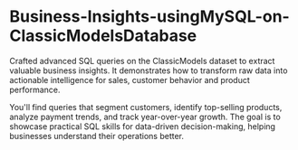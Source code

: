 # Business-Insights-usingMySQL-on-ClassicModelsDatabase
Crafted advanced SQL queries on the ClassicModels dataset to extract valuable business insights. It demonstrates how to transform raw data into actionable intelligence for sales, customer behavior and product performance.

You'll find queries that segment customers, identify top-selling products, analyze payment trends, and track year-over-year growth. The goal is to showcase practical SQL skills for data-driven decision-making, helping businesses understand their operations better.
